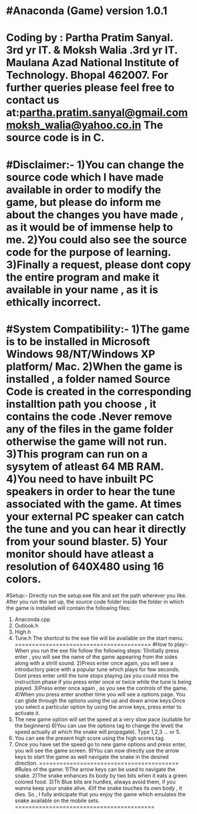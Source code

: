 #Anaconda (Game) version 1.0.1
=====================

Coding by : Partha Pratim Sanyal. 3rd yr IT.
&
Moksh Walia .3rd yr IT.
Maulana Azad National Institute of Technology. Bhopal 462007.
For further queries please feel  free to contact us at:partha.pratim.sanyal@gmail.com
moksh_walia@yahoo.co.in 
The source code is in C.
======================================
#Disclaimer:-
1)You can change the source code which I have made available in order to modify the game, but please do inform me about the changes you have made , as it would be of immense help to me. 
2)You could also see the source code for the purpose of learning.
3)Finally a request, please dont copy the entire program and make it available in your name , as it is ethically incorrect.
=======================================
#System Compatibility:-
1)The game is to be installed in Microsoft Windows 98/NT/Windows XP platform/ Mac.
2)When the game is installed , a folder named Source Code is created in the corresponding installtion path you choose , it contains the code .Never remove any of the files in the game folder otherwise the game will not run.
3)This program can run on a sysytem of atleast 64 MB RAM.
4)You need to have inbuilt PC speakers in order to hear the tune associated with the game. At times your external PC speaker can catch the tune and you can hear it directly from your sound blaster.
5) Your monitor should have atleast a resolution of 640X480 using 16 colors.
=======================================
#Setup:-
Directly run the setup.exe file and set the path wherever you like.
After you run the set up, the source code folder inside the folder in which the game is installed will contain the following files:
1) Anaconda.cpp
2) Outlook.h
3) High.h
4) Tune.h
The shortcut to the exe file will be available on the start menu.
========================================
#How to play:-
When you run the exe file follow the following steps:
1)Initially press enter , you will see the name of the game appearing from the sides along with a shrill sound.
2)Press enter once again, you will see a introductory piece with a popular tune which plays for few seconds. Dont press enter until the tune stops playing.(as you could miss the instruction phase if you press enter once or twice while the tune is being played.
3)Press enter once again , as you see the controls of the game.
4)When you press enter another time you will see a options page. You can glide through the options using the up and down arrow keys.Once you select a particular option by using the arrow keys, press enter to activate it.
5) The new game option will set the speed at a very slow pace (suitable for the beginners)
6)You can use the options tag to change the level( the speed actually at which the snake will propagate). Type 1,2,3 ... or 5.
7) You can see the present high score using the high scores tag.
8) Once you have set the speed go to new game options and press enter, you will see the game screen.
9)You can now directly use the arrow keys to start the game as well navigate the snake in the desired direction.
=========================================
#Rules of the game:
1)The arrow keys can be used to navigate the snake.
2)The snake enhances its body by two bits when it eats a green colored food.
3)Th Blue bits are hurdles, always avoid them, if you wanna keep your snake alive.
4)If the snake touches its own body , it dies.
So , I fully anticipate that you enjoy the game which emulates the snake available on the mobile sets.
=========================================
